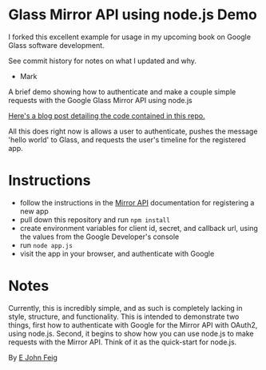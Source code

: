 Glass Mirror API using node.js Demo
======================================

I forked this excellent example for usage in my upcoming book on Google Glass software development.

See commit history for notes on what I updated and why.

- Mark

A brief demo showing how to authenticate and make a couple simple requests with the Google Glass Mirror API using node.js

[Here's a blog post detailing the code contained in this repo.](http://www.recursiverobot.com/post/57348836217/getting-started-with-the-mirror-api-using-node-js)

All this does right now is allows a user to authenticate, pushes the message 'hello world' to Glass, and requests the user's timeline for the registered app. 

# Instructions

* follow the instructions in the [Mirror API](https://developers.google.com/glass/overview) documentation for registering a new app
* pull down this repository and run `npm install`
* create environment variables for client id, secret, and callback url, using the values from the Google Developer's console
* run `node app.js`
* visit the app in your browser, and authenticate with Google

# Notes

Currently, this is incredibly simple, and as such is completely lacking in style, structure, and functionality. This is intended to demonstrate two things, first how to authenticate with Google for the Mirror API with OAuth2, using node.js. Second, it begins to show how you can use node.js to make requests with the Mirror API. Think of it as the quick-start for node.js. 

By <a href="https://plus.google.com/u/0/110693175237378228684?rel=author">E John Feig</a>
